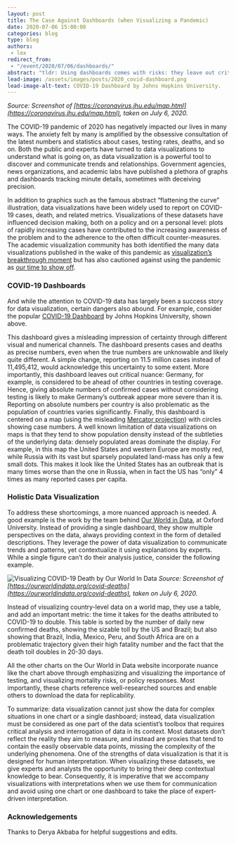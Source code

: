 ```yaml
---
layout: post
title: The Case Against Dashboards (when Visualizing a Pandemic) 
date: 2020-07-06 15:00:00
categories: blog
type: blog
authors: 
 - lex
redirect_from:
 - "/event/2020/07/06/dashboards/"
abstract: "tldr: Using dashboards comes with risks: they leave out critical context by over-simplifying and hence give false certainty. A more nuanced approach including interpreation by experts, and showing multiple perspectives is needed when visualizing data for something as complex as the COVID-19 pandemic."
lead-image: /assets/images/posts/2020_covid-dashboard.png
lead-image-alt-text: COVID-19 Dashboard by Johns Hopkins University.
---
```


*Source: Screenshot of [https://coronavirus.jhu.edu/map.html](https://coronavirus.jhu.edu/map.html), taken on July 6, 2020.*

The COVID-19 pandemic of 2020 has negatively impacted our lives in many ways. The anxiety felt by many is amplified by the obsessive consultation of the latest numbers and statistics about cases, testing rates, deaths, and so on. Both the public and experts have turned to data visualizations to understand what is going on, as data visualization is a powerful tool to discover and communicate trends and relationships. Government agencies, news organizations, and academic labs have published a plethora of graphs and dashboards tracking minute details, sometimes with deceiving precision. 

In addition to graphics such as the famous abstract “flattening the curve” illustration, data visualizations have been widely used to report on COVID-19 cases, death, and related metrics. Visualizations of these datasets have influenced decision making, both on a policy and on a personal level: plots of rapidly increasing cases have contributed to the increasing awareness of the problem and to the adherence to the often difficult counter-measures. The academic visualization community has both identified the many data visualizations published in the wake of this pandemic as [visualization’s breakthrough moment](https://medium.com/nightingale/data-visualizations-breakthrough-moment-in-the-covid-19-crisis-ce46627c7db5) but has also cautioned against using the pandemic as [our time to show off](https://medium.com/@mcorrell/visualization-design-principles-for-the-pandemic-e65388280d16). 


### COVID-19 Dashboards

And while the attention to COVID-19 data has largely been a success story for data visualization, certain dangers also abound. For example, consider the popular [COVID-19 Dashboard](https://coronavirus.jhu.edu/map.html) by Johns Hopkins University, shown above. 

This dashboard gives a misleading impression of certainty through different visual and numerical channels. The dashboard presents cases and deaths as precise numbers, even when the true numbers are unknowable and likely quite different. A simple change, reporting on 11.5 million cases instead of 11,495,412, would acknowledge this uncertainty to some extent. More importantly, this dashboard leaves out critical nuance: Germany, for example, is considered to be ahead of other countries in testing coverage. Hence, giving absolute numbers of confirmed cases without considering testing is likely to make Germany’s outbreak appear more severe than it is. Reporting on absolute numbers per country is also problematic as the population of countries varies significantly. Finally, this dashboard is centered on a map (using the misleading [Mercator projection](https://bramus.github.io/mercator-puzzle-redux/)) with circles showing case numbers. A well known limitation of data visualizations on maps is that they tend to show population density instead of the subtleties of the underlying data: densely populated areas dominate the display. For example, in this map the United States and western Europe are mostly red, while Russia with its vast but sparsely populated land-mass has only a few small dots. This makes it look like the United States has an outbreak that is many times worse than the one in Russia, when in fact the US has “only” 4 times as many reported cases per capita. 

### Holistic Data Visualization

To address these shortcomings, a more nuanced approach is needed. A good example is the work by the team behind [Our World in Data](https://ourworldindata.org/coronavirus), at Oxford University. Instead of providing a single dashboard, they show multiple perspectives on the data, always providing context in the form of detailed descriptions. They leverage the power of data visualization to communicate trends and patterns, yet contextualize it using explanations by experts. While a single figure can’t do their analysis justice, consider the following example. 

![Visualizing COVID-19 Death by Our World In Data]({{site.base_url}}/assets/images/posts/2020_covid-deaths.png)
*Source: Screenshot of [https://ourworldindata.org/covid-deaths](https://ourworldindata.org/covid-deaths), taken on July 6, 2020.* 

Instead of visualizing country-level data on a world map, they use a table, and add an important metric: the time it takes for the deaths attributed to COVID-19 to double. This table is sorted by the number of daily new confirmed deaths, showing the sizable toll by the US and Brazil; but also showing that Brazil, India, Mexico, Peru, and South Africa are on a problematic trajectory given their high fatality number and the fact that the death toll doubles in 20-30 days. 

All the other charts on the Our World in Data website incorporate nuance like the chart above through emphasizing and visualizing the importance of testing, and visualizing mortality risks, or policy responses. Most importantly, these charts reference well-researched sources and enable others to download the data for replicability.

To summarize: data visualization cannot just show the data for complex situations in one chart or a single dashboard; instead, data visualization must be considered as one part of the data scientist’s toolbox that requires critical analysis and interrogation of data in its context. Most datasets don’t reflect the reality they aim to measure, and instead are proxies that tend to contain the easily observable data points, missing the complexity of the underlying phenomena. One of the strengths of data visualization is that it is designed for human interpretation. When visualizing these datasets, we give experts and analysts the opportunity to bring their deep contextual knowledge to bear. Consequently, it is imperative that we accompany visualizations with interpretations when we use them for communication and avoid using one chart or one dashboard to take the place of expert-driven interpretation.  

### Acknowledgements

Thanks to Derya Akbaba for helpful suggestions and edits. 
